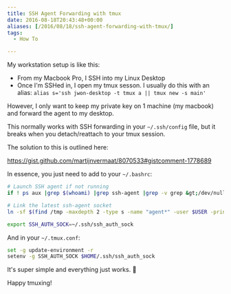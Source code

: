 ```yaml
---
title: SSH Agent Forwarding with tmux
date: 2016-08-18T20:43:48+00:00
aliases: [/2016/08/18/ssh-agent-forwarding-with-tmux/]
tags:
  - How To

---
```

My workstation setup is like this:

  * From my Macbook Pro, I SSH into my Linux Desktop
  * Once I'm SSHed in, I open my tmux sesson. I usually do this with an alias: `alias s='ssh jwon-desktop -t tmux a || tmux new -s main'`

However, I only want to keep my private key on 1 machine (my macbook) and forward the agent to my desktop.

This normally works with SSH forwarding in your `~/.ssh/config` file, but it breaks when you detach/reattach to your tmux session.

The solution to this is outlined here:

<https://gist.github.com/martijnvermaat/8070533#gistcomment-1778689>

In essence, you just need to add to your `~/.bashrc`:
```bash
# Launch SSH agent if not running
if ! ps aux |grep $(whoami) |grep ssh-agent |grep -v grep &gt;/dev/null; then ssh-agent ; fi

# Link the latest ssh-agent socket
ln -sf $(find /tmp -maxdepth 2 -type s -name "agent*" -user $USER -printf '%T@ %p\n' 2&gt;/dev/null |sort -n|tail -1|cut -d' ' -f2) ~/.ssh/ssh_auth_sock

export SSH_AUTH_SOCK=~/.ssh/ssh_auth_sock
```  

And in your `~/.tmux.conf`:
```bash
set -g update-environment -r
setenv -g SSH_AUTH_SOCK $HOME/.ssh/ssh_auth_sock
```  

It's super simple and everything just works. 🙂

Happy tmuxing!
